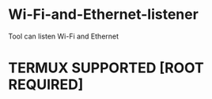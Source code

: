 # Wi-Fi-and-Ethernet-listener
Tool can listen Wi-Fi and Ethernet
# TERMUX SUPPORTED [ROOT REQUIRED]
